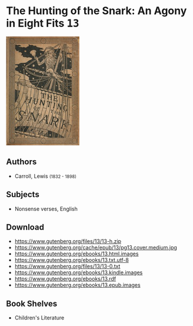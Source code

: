 # The Hunting of the Snark: An Agony in Eight Fits <kbd>13</kbd>

![](./cover.medium.jpg "")

## Authors


 - Carroll, Lewis <small>(1832 - 1898)</small>

## Subjects


 - Nonsense verses, English

## Download


 - https://www.gutenberg.org/files/13/13-h.zip
 - https://www.gutenberg.org/cache/epub/13/pg13.cover.medium.jpg
 - https://www.gutenberg.org/ebooks/13.html.images
 - https://www.gutenberg.org/ebooks/13.txt.utf-8
 - https://www.gutenberg.org/files/13/13-0.txt
 - https://www.gutenberg.org/ebooks/13.kindle.images
 - https://www.gutenberg.org/ebooks/13.rdf
 - https://www.gutenberg.org/ebooks/13.epub.images

## Book Shelves


 - Children's Literature
